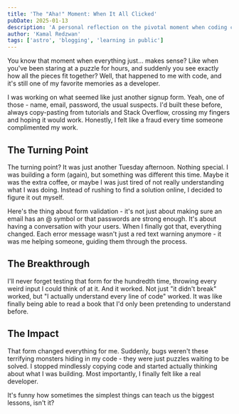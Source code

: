 ```yaml
---
title: 'The "Aha!" Moment: When It All Clicked'
pubDate: 2025-01-13
description: 'A personal reflection on the pivotal moment when coding clicked for me'
author: 'Kamal Redzwan'
tags: ['astro', 'blogging', 'learning in public']
---
```


You know that moment when everything just... makes sense? Like when you've been staring at a puzzle for hours, and suddenly you see exactly how all the pieces fit together? Well, that happened to me with code, and it's still one of my favorite memories as a developer.

I was working on what seemed like just another signup form. Yeah, one of those - name, email, password, the usual suspects. I'd built these before, always copy-pasting from tutorials and Stack Overflow, crossing my fingers and hoping it would work. Honestly, I felt like a fraud every time someone complimented my work.

## The Turning Point

The turning point? It was just another Tuesday afternoon. Nothing special. I was building a form (again), but something was different this time. Maybe it was the extra coffee, or maybe I was just tired of not really understanding what I was doing. Instead of rushing to find a solution online, I decided to figure it out myself.

Here's the thing about form validation - it's not just about making sure an email has an @ symbol or that passwords are strong enough. It's about having a conversation with your users. When I finally got that, everything changed. Each error message wasn't just a red text warning anymore - it was me helping someone, guiding them through the process.

## The Breakthrough

I'll never forget testing that form for the hundredth time, throwing every weird input I could think of at it. And it worked. Not just "it didn't break" worked, but "I actually understand every line of code" worked. It was like finally being able to read a book that I'd only been pretending to understand before.

## The Impact

That form changed everything for me. Suddenly, bugs weren't these terrifying monsters hiding in my code - they were just puzzles waiting to be solved. I stopped mindlessly copying code and started actually thinking about what I was building. Most importantly, I finally felt like a real developer.

It's funny how sometimes the simplest things can teach us the biggest lessons, isn't it?
